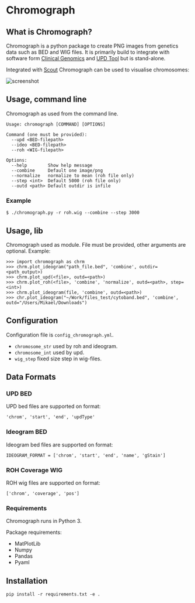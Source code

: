 # Chromograph

## What is Chromograph?
Chromograph is a python package to create PNG images from genetics data
such as BED and WIG files. It is primarily build to integrate with
software form [Clinical Genomics](https://github.com/Clinical-Genomics) and
[UPD Tool](https://github.com/bjhall/upd) but is stand-alone.

Integrated with [Scout](https://github.com/Clinical-Genomics/scout)
Chromograph can be used to visualise chromosomes:

![screenshot](https://github.com/mikaell/chromograph/blob/master/scout_example.png)


## Usage, command line
Chromograph as used from the command line.

```
Usage: chromograph [COMMAND] [OPTIONS]

Command (one must be provided):
  --upd <BED-filepath>
  --ideo <BED-filepath>
  --roh <WIG-filepath>

Options:
  --help        Show help message
  --combine     Default one image/png
  --normalize   normalize to mean (roh file only)
  --step <int>  Default 5000 (roh file only)
  --outd <path> Default outdir is infile
```

### Example
```
$ ./chromograph.py -r roh.wig --combine --step 3000
```

## Usage, lib
Chromograph used as module. File must be provided, other arguments are
optional. Example:
```
>>> import chromograph as chrm
>>> chrm.plot_ideogram("path_file.bed", 'combine', outdir=<path_output>)
>>> chrm.plot_upd(<file>, outd=<path>)
>>> chrm.plot_roh(<file>, 'combine', 'normalize', outd=<path>, step=<int>)
>>> chrm.plot_ideogram(file, 'combine', outd=<path>)
>>> chr.plot_ideogram("~/Work/files_test/cytoband.bed", 'combine', outd="/Users/Mikael/Downloads")

```

## Configuration
Configuration file is `config_chromograph.yml`.

* `chromosome_str` used by roh and ideogram.
* `chromosome_int` used by upd.
* `wig_step` fixed size step in wig-files.




## Data Formats
### UPD BED
UPD bed files are supported on format:
```
'chrom', 'start', 'end', 'updType'
```

### Ideogram BED
Ideogram bed files are supported on format:
```
IDEOGRAM_FORMAT = ['chrom', 'start', 'end', 'name', 'gStain']
```

### ROH Coverage WIG
ROH wig files are supported on format:
```
['chrom', 'coverage', 'pos']
```

### Requirements
Chromograph runs in Python 3.

Package requirements:
 * MatPlotLib
 * Numpy
 * Pandas
 * Pyaml

## Installation
```
pip install -r requirements.txt -e .
```
